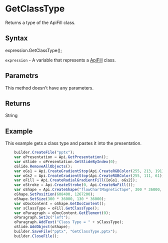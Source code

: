 # GetClassType

Returns a type of the ApiFill class.

## Syntax

expression.GetClassType();

`expression` - A variable that represents a [ApiFill](../ApiFill.md) class.

## Parametrs

This method doesn't have any parameters.

## Returns

String

## Example

This example gets a class type and pastes it into the presentation.

```javascript
	builder.CreateFile("pptx");
	var oPresentation = Api.GetPresentation();
	var oSlide = oPresentation.GetSlideByIndex(0);
	oSlide.RemoveAllObjects();
	var oGs1 = Api.CreateGradientStop(Api.CreateRGBColor(255, 213, 191), 0);
	var oGs2 = Api.CreateGradientStop(Api.CreateRGBColor(255, 111, 61), 100000);
	var oFill = Api.CreateRadialGradientFill([oGs1, oGs2]);
	var oStroke = Api.CreateStroke(0, Api.CreateNoFill());
	var oShape = Api.CreateShape("flowChartMagneticTape", 300 * 36000, 130 * 36000, oFill, oStroke);
	oShape.SetPosition(608400, 1267200);
	oShape.SetSize(300 * 36000, 130 * 36000);
	var oDocContent = oShape.GetDocContent();
	var sClassType = oFill.GetClassType();
	var oParagraph = oDocContent.GetElement(0);
	oParagraph.SetJc("left");
	oParagraph.AddText("Class Type = " + sClassType);
	oSlide.AddObject(oShape);
	builder.SaveFile("pptx", "GetClassType.pptx");
	builder.CloseFile();
```